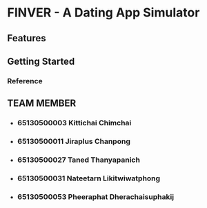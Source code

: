 # FINVER - A Dating App Simulator

## Features
## Getting Started
### Reference
## TEAM MEMBER
- ###  65130500003 Kittichai Chimchai
- ###  65130500011 Jiraplus Chanpong
- ###  65130500027 Taned Thanyapanich
- ###  65130500031 Nateetarn Likitwiwatphong
- ###  65130500053 Pheeraphat Dherachaisuphakij

